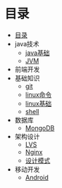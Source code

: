 # 目录

* [目录](SUMMARY.md)
* java技术
  * [java基础](java技术/java基础)
  * [JVM](java技术/jvm)
* 前端开发
* 基础知识
  * [git](基础知识/git)
  * [linux命令](基础知识/linux命令)
  * [linux基础](基础知识/linux基础)
  * [shell](基础知识/shell)
* 数据库
  * [MongoDB](数据库/MongoDB)
* 架构设计
  * [LVS](架构设计/LVS)
  * [Nginx](架构设计/Nginx)
  * [设计模式](架构设计/设计模式)
* 移动开发
  * [Android](移动开发/Android)


